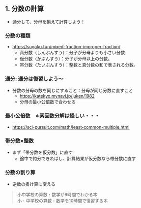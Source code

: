 ## 1. 分数の計算
- 通分して、分母を揃えて計算しよう！

### 分数の種類
- https://sugaku.fun/mixed-fraction-improper-fraction/
  - 真分数（しんぶんすう）：分子が分母よりも小さい分数
  - 仮分数（かぶんすう）：分子が分母以上の分数。
  - 帯分数（たいぶんすう）：整数と真分数の和で表される分数。
  
### 通分: 通分は復習しよう～
- 分数の分母の数を同じにすること：分母が同じ分数に直すこと
  - https://katekyo.mynavi.jp/juken/1982
  - 分母の最小公倍数で合わせる
  
### 最小公倍数　※素因数分解は怪しい・・・
- https://sci-pursuit.com/math/least-common-multiple.html

### 帯分数×整数
- まず「帯分数を仮分数」に直す
  - 途中で約分できればし、計算結果が仮分数なら帯分数に直す

### 分数の割り算
- 逆数の掛け算に変える

> 小中学校の算数・数学が9時間でわかる本  
> 小・中学校の算数・数学を10時間で復習する本
